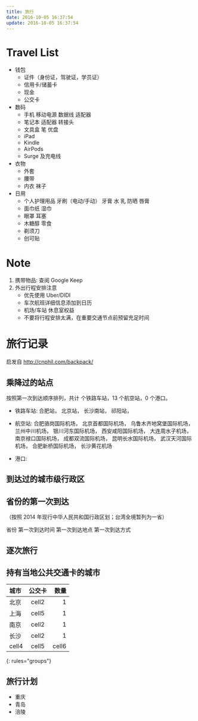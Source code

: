 ```yaml
---
title: 旅行
date: 2016-10-05 16:37:54
update: 2016-10-05 16:37:54
---
```

# Travel List
* 钱包
  - 证件（身份证，驾驶证，学员证）
  - 信用卡/储蓄卡
  - 现金
  - 公交卡
* 数码
  - 手机 移动电源 数据线 适配器
  - 笔记本 适配器 转接头
  - 文具盒 笔 优盘
  - iPad
  - Kindle
  - AirPods
  - Surge 及充电线
* 衣物
  - 外套
  - 腰带
  - 内衣 袜子
* 日用
  - 个人护理用品 牙刷（电动/手动） 牙膏 水 乳 防晒 唇膏
  - 面巾纸 湿巾
  - 眼罩 耳塞
  - 木糖醇 零食
  - 剃须刀
  - 创可贴

# Note
1. 携带物品: 查阅 Google Keep
2. 外出行程安排注意
    - 优先使用 Uber/DIDI
    - 车次航班详细信息添加到日历
    - 机场/车站 休息室权益
    - 不要将行程安排太满，在重要交通节点前预留充足时间
# 旅行记录
启发自  <http://cnphil.com/backpack/>

## 乘降过的站点
按照第一次到达顺序排列，共计 个铁路车站，13 个航空站，0 个港口。

* 铁路车站:
    合肥站，
    北京站，
    长沙南站，
    祁阳站，

* 航空站:
    合肥骆岗国际机场，
    北京首都国际机场，
    乌鲁木齐地窝堡国际机场，
    兰州中川机场，
    银川河东国际机场，
    西安咸阳国际机场，
    大连周水子机场，
    南京禄口国际机场，
    成都双流国际机场，
    昆明长水国际机场，
    武汉天河国际机场，
    合肥新桥国际机场，
    长沙黄花机场

* 港口:

## 到达过的城市级行政区

## 省份的第一次到达
（按照 2014 年现行中华人民共和国行政区划；台湾全境暂列为一省）

省份  第一次到达时间 第一次到达地点 第一次到达方式


## 逐次旅行

## 持有当地公共交通卡的城市
| 城市 | 公交卡 | 数量 |
|:--------|:-------:|--------:|
| 北京   | cell2   | 1   |
| 上海   | cell5   | 1   |
| 南京   | cell2   | 1   |
| 长沙   | cell2   | 1   |
| cell4   | cell5   | cell6   |
{: rules="groups"}


## 旅行计划
* 重庆
* 青岛
* 涪陵
